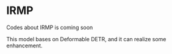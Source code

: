 # IRMP
Codes about IRMP is coming soon

This model bases on Deformable DETR, and it can realize some enhancement.
